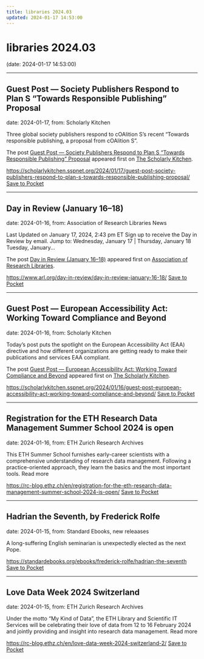 ```yaml
---
title: libraries 2024.03
updated: 2024-01-17 14:53:00
---
```


# libraries 2024.03

(date: 2024-01-17 14:53:00)

---

## Guest Post — Society Publishers Respond to Plan S “Towards Responsible Publishing” Proposal

date: 2024-01-17, from: Scholarly Kitchen

<p>Three global society publishers respond to cOAlition S’s recent “Towards responsible publishing, a proposal from cOAlition S”.</p>
<p>The post <a href="https://scholarlykitchen.sspnet.org/2024/01/17/guest-post-society-publishers-respond-to-plan-s-towards-responsible-publishing-proposal/">Guest Post &#8212; Society Publishers Respond to Plan S &#8220;Towards Responsible Publishing&#8221; Proposal</a> appeared first on <a href="https://scholarlykitchen.sspnet.org">The Scholarly Kitchen</a>.</p>


<span class="feed-item-link">
<a href="https://scholarlykitchen.sspnet.org/2024/01/17/guest-post-society-publishers-respond-to-plan-s-towards-responsible-publishing-proposal/">https://scholarlykitchen.sspnet.org/2024/01/17/guest-post-society-publishers-respond-to-plan-s-towards-responsible-publishing-proposal/</a> <a href="https://getpocket.com/save" class="pocket-btn" data-lang="en" data-save-url="https://scholarlykitchen.sspnet.org/2024/01/17/guest-post-society-publishers-respond-to-plan-s-towards-responsible-publishing-proposal/">Save to Pocket</a>
</span>

---

## Day in Review (January 16–18)

date: 2024-01-16, from: Association of Research Libraries News

<p>Last Updated on January 17, 2024, 2:43 pm ET Sign up to receive the Day in Review by email. Jump to: Wednesday, January 17 &#124; Thursday, January 18 Tuesday, January...</p>
<p>The post <a href="https://www.arl.org/day-in-review/day-in-review-january-16-18/">Day in Review (January 16–18)</a> appeared first on <a href="https://www.arl.org">Association of Research Libraries</a>.</p>


<span class="feed-item-link">
<a href="https://www.arl.org/day-in-review/day-in-review-january-16-18/">https://www.arl.org/day-in-review/day-in-review-january-16-18/</a> <a href="https://getpocket.com/save" class="pocket-btn" data-lang="en" data-save-url="https://www.arl.org/day-in-review/day-in-review-january-16-18/">Save to Pocket</a>
</span>

---

## Guest Post — European Accessibility Act: Working Toward Compliance and Beyond

date: 2024-01-16, from: Scholarly Kitchen

<p>Today’s post puts the spotlight on the European Accessibility Act (EAA) directive and  how different organizations are getting ready to make their publications and services EAA compliant.</p>
<p>The post <a href="https://scholarlykitchen.sspnet.org/2024/01/16/guest-post-european-accessibility-act-working-toward-compliance-and-beyond/">Guest Post — European Accessibility Act: Working Toward Compliance and Beyond</a> appeared first on <a href="https://scholarlykitchen.sspnet.org">The Scholarly Kitchen</a>.</p>


<span class="feed-item-link">
<a href="https://scholarlykitchen.sspnet.org/2024/01/16/guest-post-european-accessibility-act-working-toward-compliance-and-beyond/">https://scholarlykitchen.sspnet.org/2024/01/16/guest-post-european-accessibility-act-working-toward-compliance-and-beyond/</a> <a href="https://getpocket.com/save" class="pocket-btn" data-lang="en" data-save-url="https://scholarlykitchen.sspnet.org/2024/01/16/guest-post-european-accessibility-act-working-toward-compliance-and-beyond/">Save to Pocket</a>
</span>

---

## Registration for the ETH Research Data Management Summer School 2024 is open

date: 2024-01-16, from: ETH Zurich Research Archives

This ETH Summer School furnishes early-career scientists with a comprehensive understanding of research data management. Following a practice-oriented approach, they learn the basics and the most important tools. Read more<img src="https://analytics.library.ethz.ch/piwik.php?idsite=1&amp;rec=1&amp;url=https%3A%2F%2Frc-blog.ethz.ch%2Fen%2Fregistration-for-the-eth-research-data-management-summer-school-2024-is-open%2F&amp;action_name=Registration+for+the+ETH+Research+Data+Management+Summer+School+2024+is+open&amp;urlref=https%3A%2F%2Frc-blog.ethz.ch%2Fen%2Ffeed%2F" style="border:0;width:0;height:0" width="0" height="0" alt="" />

<span class="feed-item-link">
<a href="https://rc-blog.ethz.ch/en/registration-for-the-eth-research-data-management-summer-school-2024-is-open/">https://rc-blog.ethz.ch/en/registration-for-the-eth-research-data-management-summer-school-2024-is-open/</a> <a href="https://getpocket.com/save" class="pocket-btn" data-lang="en" data-save-url="https://rc-blog.ethz.ch/en/registration-for-the-eth-research-data-management-summer-school-2024-is-open/">Save to Pocket</a>
</span>

---

## Hadrian the Seventh, by Frederick Rolfe

date: 2024-01-15, from: Standard Ebooks, new releaases

A long-suffering English seminarian is unexpectedly elected as the next Pope.

<span class="feed-item-link">
<a href="https://standardebooks.org/ebooks/frederick-rolfe/hadrian-the-seventh">https://standardebooks.org/ebooks/frederick-rolfe/hadrian-the-seventh</a> <a href="https://getpocket.com/save" class="pocket-btn" data-lang="en" data-save-url="https://standardebooks.org/ebooks/frederick-rolfe/hadrian-the-seventh">Save to Pocket</a>
</span>

---

## Love Data Week 2024 Switzerland

date: 2024-01-15, from: ETH Zurich Research Archives

Under the motto “My Kind of Data”, the ETH Library and Scientific IT Services will be celebrating their love of data from 12 to 16 February 2024 and jointly providing and insight into research data management. Read more<img src="https://analytics.library.ethz.ch/piwik.php?idsite=1&amp;rec=1&amp;url=https%3A%2F%2Frc-blog.ethz.ch%2Fen%2Flove-data-week-2024-switzerland-2%2F&amp;action_name=Love+Data+Week+2024+Switzerland&amp;urlref=https%3A%2F%2Frc-blog.ethz.ch%2Fen%2Ffeed%2F" style="border:0;width:0;height:0" width="0" height="0" alt="" />

<span class="feed-item-link">
<a href="https://rc-blog.ethz.ch/en/love-data-week-2024-switzerland-2/">https://rc-blog.ethz.ch/en/love-data-week-2024-switzerland-2/</a> <a href="https://getpocket.com/save" class="pocket-btn" data-lang="en" data-save-url="https://rc-blog.ethz.ch/en/love-data-week-2024-switzerland-2/">Save to Pocket</a>
</span>



<script type="text/javascript">!function(d,i){if(!d.getElementById(i)){var j=d.createElement("script");j.id=i;j.src="https://widgets.getpocket.com/v1/j/btn.js?v=1";var w=d.getElementById(i);d.body.appendChild(j);}}(document,"pocket-btn-js");</script>

